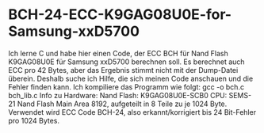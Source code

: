 # BCH-24-ECC-K9GAG08U0E-for-Samsung-xxD5700
Ich lerne C und habe hier einen Code, der ECC BCH für Nand Flash K9GAG08U0E für Samsung xxD5700 berechnen soll. Es berechnet auch ECC pro 42 Bytes, aber das Ergebnis stimmt nicht mit der Dump-Datei überein. Deshalb suche ich Hilfe, die sich meinen Code anschauen und die Fehler finden kann.
Ich kompiliere das Programm wie folgt: gcc -o bch.c bch_lib.c
Info zu Hardware: 
Nand Flash: K9GAG08U0E-SCB0
CPU: SEMS-21
Nand Flash Main Area 8192, aufgeteilt in 8 Teile zu je 1024 Byte. Verwendet wird ECC Code BCH-24, also erkannt/korrigiert bis 24 Bit-Fehler pro 1024 Bytes.
